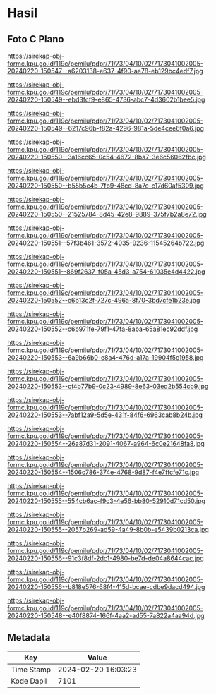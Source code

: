 # Hasil

## Foto C Plano

https://sirekap-obj-formc.kpu.go.id/119c/pemilu/pdpr/71/73/04/10/02/7173041002005-20240220-150547--a6203138-e637-4f90-ae78-eb129bc4edf7.jpg

https://sirekap-obj-formc.kpu.go.id/119c/pemilu/pdpr/71/73/04/10/02/7173041002005-20240220-150549--ebd3fcf9-e865-4736-abc7-4d3602b1bee5.jpg

https://sirekap-obj-formc.kpu.go.id/119c/pemilu/pdpr/71/73/04/10/02/7173041002005-20240220-150549--6217c96b-f82a-4296-981a-5de4cee6f0a6.jpg

https://sirekap-obj-formc.kpu.go.id/119c/pemilu/pdpr/71/73/04/10/02/7173041002005-20240220-150550--3a16cc65-0c54-4672-8ba7-3e6c56062fbc.jpg

https://sirekap-obj-formc.kpu.go.id/119c/pemilu/pdpr/71/73/04/10/02/7173041002005-20240220-150550--b55b5c4b-7fb9-48cd-8a7e-c17d60af5309.jpg

https://sirekap-obj-formc.kpu.go.id/119c/pemilu/pdpr/71/73/04/10/02/7173041002005-20240220-150550--21525784-8d45-42e8-9889-375f7b2a8e72.jpg

https://sirekap-obj-formc.kpu.go.id/119c/pemilu/pdpr/71/73/04/10/02/7173041002005-20240220-150551--57f3b461-3572-4035-9236-11545264b722.jpg

https://sirekap-obj-formc.kpu.go.id/119c/pemilu/pdpr/71/73/04/10/02/7173041002005-20240220-150551--869f2637-f05a-45d3-a754-61035e4d4422.jpg

https://sirekap-obj-formc.kpu.go.id/119c/pemilu/pdpr/71/73/04/10/02/7173041002005-20240220-150552--c6b13c2f-727c-496a-8f70-3bd7cfe1b23e.jpg

https://sirekap-obj-formc.kpu.go.id/119c/pemilu/pdpr/71/73/04/10/02/7173041002005-20240220-150552--c6b971fe-79f1-47fa-8aba-65a81ec92ddf.jpg

https://sirekap-obj-formc.kpu.go.id/119c/pemilu/pdpr/71/73/04/10/02/7173041002005-20240220-150553--6a9b66b0-e8a4-476d-a17a-19904f5c1958.jpg

https://sirekap-obj-formc.kpu.go.id/119c/pemilu/pdpr/71/73/04/10/02/7173041002005-20240220-150553--cf4b77b9-0c23-4989-8e63-03ed2b554cb9.jpg

https://sirekap-obj-formc.kpu.go.id/119c/pemilu/pdpr/71/73/04/10/02/7173041002005-20240220-150553--7abf12a9-5d5e-431f-84f6-6963cab8b24b.jpg

https://sirekap-obj-formc.kpu.go.id/119c/pemilu/pdpr/71/73/04/10/02/7173041002005-20240220-150554--26a87d31-2091-4067-a964-6c0e21648fa8.jpg

https://sirekap-obj-formc.kpu.go.id/119c/pemilu/pdpr/71/73/04/10/02/7173041002005-20240220-150554--1506c786-374e-4768-9d87-f4e7ffcfe71c.jpg

https://sirekap-obj-formc.kpu.go.id/119c/pemilu/pdpr/71/73/04/10/02/7173041002005-20240220-150555--554cb6ac-f9c3-4e56-bb80-52910d71cd50.jpg

https://sirekap-obj-formc.kpu.go.id/119c/pemilu/pdpr/71/73/04/10/02/7173041002005-20240220-150555--2057b269-ad59-4a49-8b0b-e5439b0213ca.jpg

https://sirekap-obj-formc.kpu.go.id/119c/pemilu/pdpr/71/73/04/10/02/7173041002005-20240220-150556--91c3f8df-2dc1-4980-be7d-de04a8644cac.jpg

https://sirekap-obj-formc.kpu.go.id/119c/pemilu/pdpr/71/73/04/10/02/7173041002005-20240220-150556--b818e576-68f4-415d-bcae-cdbe9dacd494.jpg

https://sirekap-obj-formc.kpu.go.id/119c/pemilu/pdpr/71/73/04/10/02/7173041002005-20240220-150548--e40f8874-166f-4aa2-ad55-7a822a4aa94d.jpg


## Metadata

| Key        | Value               |
| ---------- | ------------------- |
| Time Stamp | 2024-02-20 16:03:23 |
| Kode Dapil | 7101                |



